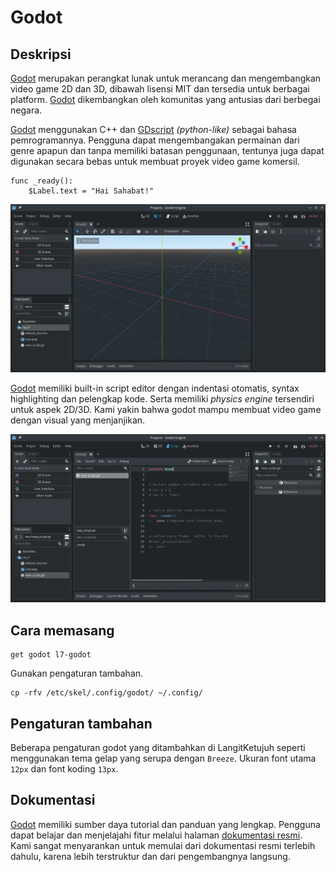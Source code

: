 # Godot

## Deskripsi

[Godot] merupakan perangkat lunak untuk merancang dan mengembangkan video game 2D dan 3D, dibawah lisensi MIT dan tersedia untuk berbagai platform. [Godot] dikembangkan oleh komunitas yang antusias dari berbegai negara.

[Godot] menggunakan C++ dan [GDscript] _(python-like)_ sebagai bahasa pemrogramannya. Pengguna dapat mengembangakan permainan dari genre apapun dan tanpa memiliki batasan penggunaan, tentunya juga dapat digunakan secara bebas untuk membuat proyek video game komersil.

```
func _ready():
    $Label.text = "Hai Sahabat!"
```

![Godot Game Engine LangitKetujuh OS](../../media/image/godot-langitketujuh-id-1.webp)

[Godot] memiliki built-in script editor dengan indentasi otomatis, syntax highlighting dan pelengkap kode. Serta memiliki _physics engine_ tersendiri untuk aspek 2D/3D. Kami yakin bahwa godot mampu membuat video game dengan visual yang menjanjikan.

![Godot Game Engine LangitKetujuh OS](../../media/image/godot-langitketujuh-id-2.webp)

## Cara memasang

```
get godot l7-godot
```

Gunakan pengaturan tambahan.

```
cp -rfv /etc/skel/.config/godot/ ~/.config/
```

## Pengaturan tambahan

Beberapa pengaturan godot yang ditambahkan di LangitKetujuh  seperti menggunakan tema gelap  yang serupa dengan `Breeze`. Ukuran font utama `12px` dan font koding `13px`.

## Dokumentasi

[Godot] memiliki sumber daya tutorial dan panduan yang lengkap. Pengguna dapat belajar dan menjelajahi fitur melalui halaman [dokumentasi resmi](https://docs.godotengine.org/). Kami sangat menyarankan untuk memulai dari dokumentasi resmi terlebih dahulu, karena lebih terstruktur dan dari pengembangnya langsung.

[Godot]:https://godotengine.org
[GDscript]:https://gdscript.com/
